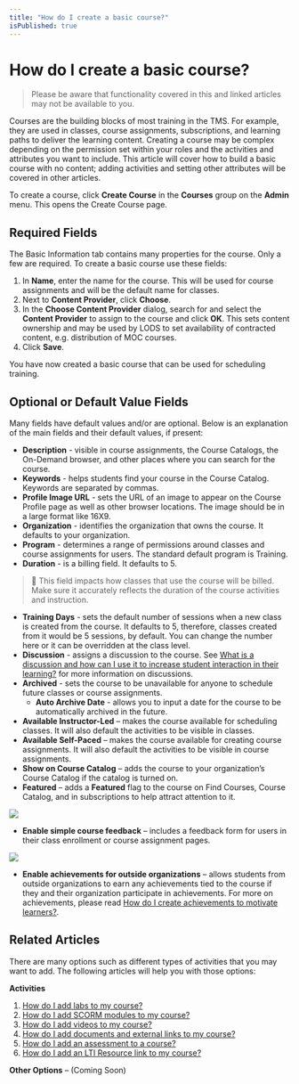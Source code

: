 ```yaml
---
title: "How do I create a basic course?"
isPublished: true
---
```


# How do I create a basic course?

> Please be aware that functionality covered in this and linked articles may not be available to you.
 

Courses are the building blocks of most training in the TMS. For example, they are used in classes, course assignments, subscriptions, and learning paths to deliver the learning content. Creating a course may be complex depending on the permission set within your roles and the activities and attributes you want to include. This article will cover how to build a basic course with no content; adding activities and setting other attributes will be covered in other articles.

To create a course, click **Create Course** in the **Courses** group on the **Admin** menu. This opens the Create Course page.

## Required Fields

The Basic Information tab contains many properties for the course. Only a few are required. To create a basic course use these fields:
1. In **Name**, enter the name for the course. This will be used for course assignments and will be the default name for classes.
1. Next to **Content Provider**, click **Choose**.
1. In the **Choose Content Provider** dialog, search for and select the **Content Provider** to assign to the course and click **OK**. This sets content ownership and may be used by LODS to set availability of contracted content, e.g. distribution of MOC courses.
1. Click **Save**.

You have now created a basic course that can be used for scheduling training.

## Optional or Default Value Fields

Many fields have default values and/or are optional.  Below is an explanation of the main fields and their default values, if present:
- **Description** - visible in course assignments, the Course Catalogs, the On-Demand browser, and other places where you can search for the course.
- **Keywords** - helps students find your course in the Course Catalog. Keywords are separated by commas.
- **Profile Image URL** - sets the URL of an image to appear on the Course Profile page as well as other browser locations. The image should be in a large format like 16X9. <!-- Please read **How can I control how a course looks and is found on the On-Demand browser and Course Catalog pages?** (coming soon) for more information on these fields. -->
- **Organization** - identifies the organization that owns the course. It defaults to your organization.
- **Program** - determines a range of permissions around classes and course assignments for users. The standard default program is Training. 
- **Duration** - is a billing field. It defaults to 5.

> :small_blue_diamond: This field impacts how classes that use the course will be billed. Make sure it accurately reflects the duration of the course activities and instruction. 

- **Training Days** - sets the default number of sessions when a new class is created from the course. It defaults to 5, therefore, classes created from it would be 5 sessions, by default. You can change the number here or it can be overridden at the class level.
- **Discussion** - assigns a discussion to the course. See [What is a discussion and how can I use it to increase student interaction in their learning?](/tms/tms-administrators/discussions/what-is-discussion.md) for more information on discussions.
- **Archived** - sets the course to be unavailable for anyone to schedule future classes or course assignments. 
    - **Auto Archive Date** - allows you to input a date for the course to be automatically archived in the future. 
- **Available Instructor-Led** – makes the course available for scheduling classes. It will also default the activities to be visible in classes.
- **Available Self-Paced** – makes the course available for creating course assignments. It will also default the activities to be visible in course assignments.
- **Show on Course Catalog** – adds the course to your organization’s Course Catalog if the catalog is turned on.
- **Featured** – adds a **Featured** flag to the course on Find Courses, Course Catalog, and in subscriptions to help attract attention to it.

![](/tms/images/featured-course.png)

- **Enable simple course feedback** – includes a feedback form for users in their class enrollment or course assignment pages.

![](/tms/images/course-feedback.png)

- **Enable achievements for outside organizations** – allows students from outside organizations to earn any achievements tied to the course if they and their organization participate in achievements. For more on achievements, please read [How do I create achievements to motivate learners?](../miscellaneous/create-achievements-to-motivate-learners.md).

## Related Articles

There are many options such as different types of activities that you may want to add. The following articles will help you with those options:

**Activities**
1. [How do I add labs to my course?](../labs/add-labs.md)
1. [How do I add SCORM modules to my course?](../other-activities/add-scorm.md)
1. [How do I add videos to my course?](../other-activities/add-video.md)
1. [How do I add documents and external links to my course?](../other-activities/add-docs-urls.md)
1. [How do I add an assessment to a course?](../other-activities/add-assessment.md)
1. [How do I add an LTI Resource link to my course?](https://docs.learnondemandsystems.com/tms/tms-administrators/courses-and-activities/overall/lti-activity.md)

**Other Options** – (Coming Soon)
<!--
1. [How do I set prerequisites to a course?]()
1. [How can I add a course to a subscription profile?]()
1. [How can I control how a course looks and is found on the On-Demand browser and Course Catalog pages?]()
1. [What is the Advanced tab on a course profile?]()
-->
